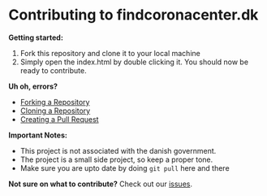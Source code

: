# Contributing to findcoronacenter.dk

**Getting started:**
1. Fork this repository and clone it to your local machine
2. Simply open the index.html by double clicking it. You should now be ready to contribute.

**Uh oh, errors?**
- <a href="https://docs.github.com/en/github/getting-started-with-github/fork-a-repo">Forking a Repository</a>
- <a href="https://docs.github.com/en/github/creating-cloning-and-archiving-repositories/cloning-a-repository">Cloning a Repository</a>
- <a href="https://docs.github.com/en/github/collaborating-with-issues-and-pull-requests/creating-a-pull-request-from-a-fork">Creating a Pull Request</a>

**Important Notes:**
- This project is not associated with the danish government.
- The project is a small side project, so keep a proper tone.
- Make sure you are upto date by doing ```git pull``` here and there

**Not sure on what to contribute?** Check out our <a href="https://github.com/freeall/findcoronacenter.dk/issues">issues</a>.